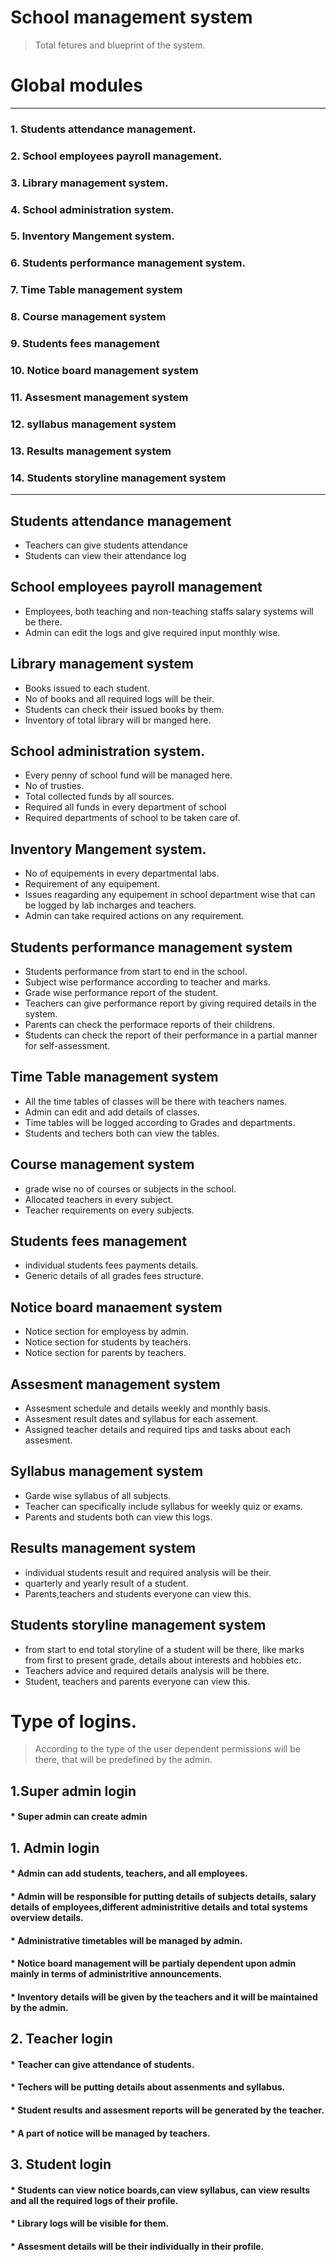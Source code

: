 #
# School management system 

> Total fetures and blueprint of the system.

# Global modules
- - -
### 1. Students attendance management.
### 2. School employees payroll management.
### 3. Library management system.
### 4.  School administration system.
### 5.  Inventory Mangement system.
### 6.  Students performance management system.
### 7.  Time Table management system
### 8.  Course management system
### 9.  Students fees management
### 10. Notice board management system   
### 11. Assesment management system
### 12. syllabus management system
### 13. Results management system
### 14. Students storyline management system

- - -

## Students attendance management

 * Teachers can give students attendance
 * Students can view their attendance log

## School employees payroll management

* Employees, both teaching and non-teaching staffs salary systems will be there.
* Admin can edit the logs and give required input monthly wise.

## Library management system

* Books issued to each student.
* No of books and all required logs will be their.
* Students can check their issued books by them.
* Inventory of total library will br manged here.

## School administration system.

* Every penny of school fund will be managed here.
* No of trusties.
* Total collected funds by all sources.
* Required all funds in every department of school
* Required departments of school to be taken care of.

## Inventory Mangement system.

* No of equipements in every departmental labs.
* Requirement of any equipement.
* Issues reagarding any equipement in school department wise that can be logged by lab            incharges and teachers.
* Admin can take required actions on any requirement.

## Students performance management system

* Students performance from start to end in the school.
* Subject wise performance according to teacher and marks.
* Grade wise performance report of the student.
* Teachers can give performance report by giving required details in the system.
* Parents can check the performace reports of their childrens.
* Students can check the report of their performance in a partial manner for self-assessment.

## Time Table management system

* All the time tables of classes will be there with teachers names.
* Admin can edit and add details of classes.
* Time tables will be logged according to Grades and departments.
* Students and techers both can view the tables.

## Course management system

* grade wise no of courses or subjects in the school.
* Allocated teachers in every subject.
* Teacher requirements on every subjects.

## Students fees management
* individual students fees payments details.
* Generic details of all grades fees structure.

## Notice board manaement system
* Notice section for employess by admin.
* Notice section for students by teachers.
* Notice section for parents by teachers.

## Assesment management system
* Assesment schedule and details weekly and monthly basis.
* Assesment result dates and syllabus for each assement.
* Assigned teacher details and required tips and tasks about each assesment.

## Syllabus management system
* Garde wise syllabus of all subjects.
* Teacher can specifically include syllabus for weekly quiz or exams.
* Parents and students both can view this logs.

## Results management system
* individual students result and required analysis will be their.
* quarterly and yearly result of a student.
* Parents,teachers and students everyone can view this.

## Students storyline management system
* from start to end total storyline of a student will be there, like marks from first to present grade, details about interests and hobbies etc.
* Teachers advice and required details analysis will be there.
* Student, teachers and parents everyone can view this.

# Type of logins.
>According to the type of the user dependent permissions will be there, that will be predefined by the admin.

## 1.Super admin login
#### * Super admin can create admin

## 1. Admin login
#### * Admin can add students, teachers, and all employees.
#### * Admin will be responsible for putting details of subjects details, salary details of employees,different administritive details and total systems overview details.
#### * Administrative timetables will be managed by admin.
#### * Notice board management will be partialy dependent upon admin mainly in terms of administritive announcements.
#### * Inventory details will be given by the teachers and it will be maintained by the admin.

## 2. Teacher login
#### * Teacher can give attendance of students.
#### * Techers will be putting details about assenments and syllabus.
#### * Student results and assesment reports will be generated by the teacher.
#### * A part of notice will be managed by teachers.

## 3. Student login
#### * Students can view notice boards,can view syllabus, can view results and all the required logs of their profile.
#### * Library logs will be visible for them.
#### * Assesment details will be their individually in their profile.





